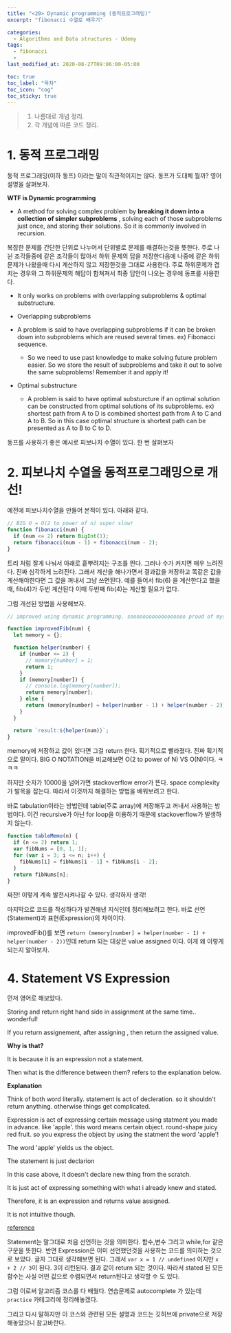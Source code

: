 ```yaml
---
title: "<20> Dynamic programming (동적프로그래밍)"
excerpt: "fibonacci 수열로 배우기"

categories:
  - Algorithms and Data structures - Udemy
tags:
  - fibonacci
  -
last_modified_at: 2020-08-27T09:06:00-05:00

toc: true
toc_label: "목차"
toc_icon: "cog"
toc_sticky: true
---
```


> 1. 나름대로 개념 정리.
> 2. 각 개념에 따른 코드 정리.

# 1. 동적 프로그래밍

동적 프로그래밍(이하 동프) 이라는 말이 직관적이지는 않다. 동프가 도대체 뭘까? 영어 설명을 살펴보자.

**WTF is Dynamic programming**

- A method for solving complex problem by **breaking it down into a collection of simpler subproblems** , solving each of those subproblems just once, and storing their solutions. So it is commonly involved in recursion.

복잡한 문제를 간단한 단위로 나누어서 단위별로 문제를 해결하는것을 뜻한다. 주로 나뉜 조각들중에 같은 조각들이 많아서 하위 문제의 답을 저장한다음에 나중에 같은 하위문제가 나왔을때 다시 계산하지 않고 저장한것을 그대로 사용한다. 주로 하위문제가 겹치는 경우와 그 하위문제의 해답이 합쳐져서 최종 답안이 나오는 경우에 동프를 사용한다.

- It only works on problems with overlapping subproblems & optimal substructure.

- Overlapping subproblems

- A problem is said to have overlapping subproblems if it can be broken down into subproblems which are reused several times. ex) Fibonacci sequence.

  - So we need to use past knowledge to make solving future problem easier. So we store the result of subproblems and take it out to solve the same subproblems! Remember it and apply it!

- Optimal substructure

  - A problem is said to have optimal substurcture if an optimal solution can be constructed from optimal solutions of its subproblems. ex) shortest path from A to D is combined shortest path from A to C and A to B. So in this case optimal structure is shortest path can be presented as A to B to C to D.

동프를 사용하기 좋은 예시로 피보나치 수열이 있다. 한 번 살펴보자

# 2. 피보나치 수열을 동적프로그래밍으로 개선!

예전에 피보나치수열을 만들어 본적이 있다. 아래와 같다.

```javascript
// BIG O = O(2 to power of n) super slow!
function fibonacci(num) {
  if (num <= 2) return BigInt(1);
  return fibonacci(num - 1) + fibonacci(num - 2);
}
```

트리 처럼 잘게 나눠서 아래로 흩뿌려지는 구조를 띈다. 그러나 수가 커지면 매우 느려진다. 진짜 심각하게 느려진다.
그래서 계산을 해나가면서 결과값을 저장하고 똑같은 값을 계산해야한다면 그 값을 꺼내서 그냥 쓰면된다. 예를 들어서 fib(6) 을 계산한다고 했을때, fib(4)가 두번 계산된다 이때 두번째 fib(4)는 계산할 필요가 없다.

그럼 개선된 방법을 사용해보자.

```javascript
// improved using dynamic programming. soooooooooooooooooo proud of myself!!!!!!!!!!!!!!!

function improvedFib(num) {
  let memory = {};

  function helper(number) {
    if (number <= 2) {
      // memory[number] = 1;
      return 1;
    }
    if (memory[number]) {
      // console.log(memory[number]);
      return memory[number];
    } else {
      return (memory[number] = helper(number - 1) + helper(number - 2));
    }
  }

  return `result:${helper(num)}`;
}
```

memory에 저장하고 값이 있다면 그걸 return 한다. 획기적으로 빨라졌다. 진짜 획기적으로 말이다. BIG O NOTATION을 비교해보면 O(2 to power of N) VS O(N)이다. ㅋㅋㅋ

하지만 숫자가 10000을 넘어가면 stackoverflow error가 뜬다. space complexity 가 발목을 잡는다. 따라서 이것까지 해결하는 방법을 배워보려고 한다.

바로 tabulation이라는 방법인데 table(주로 array)에 저장해두고 꺼내서 사용하는 방법이다. 이건 recursive가 아닌 for loop을 이용하기 때문에 stackoverflow가 발생하지 않는다.

```javascript
function tableMemo(n) {
  if (n <= 2) return 1;
  var fibNums = [0, 1, 1];
  for (var i = 3; i <= n; i++) {
    fibNums[i] = fibNums[i - 1] + fibNums[i - 2];
  }
  return fibNums[n];
}
```

짜잔! 이렇게 계속 발전시켜나갈 수 있다. 생각하자 생각!

마지막으로 코드를 작성하다가 발견해낸 지식인데 정리해보려고 한다. 바로 선언(Statement)과 표현(Expression)의 차이이다.

improvedFib()를 보면 `return (memory[number] = helper(number - 1) + helper(number - 2))`인데 return 되는 대상은 value assigned 이다. 이게 왜 이렇게 되는지 알아보자.

# 4. Statement VS Expression

먼저 영어로 해보았다.

Storing and return right hand side in assignment at the same time.. wonderful!

If you return assignement, after assigning , then return the assigned value.

**Why is that?**

It is because it is an expression not a statement.

Then what is the difference between them? refers to the explanation below.

**Explanation**

Think of both word literally. statement is act of decleration. so it shouldn't return anything. otherwise things get complicated.

Expression is act of expressing certain message using statment you made in advance. like 'apple'. this word means certain object. round-shape juicy red fruit. so you express the object by using the statment the word 'apple'!

The word 'apple' yields us the object.

The statement is just declarion

In this case above, it doesn't declare new thing from the scratch.

It is just act of expressing something with what i already knew and stated.

Therefore, it is an expression and returns value assigned.

It is not intuitive though.

[reference](https://stackoverflow.com/questions/12703214/javascript-difference-between-a-statement-and-an-expression#:~:text=%E2%80%9CWherever%20JavaScript%20expects%20a%20statement,the%20argument%20of%20a%20function.%E2%80%9D)

Statement는 말그대로 처음 선언하는 것을 의미한다. 함수,변수 그리고 while,for 같은 구문을 뜻한다.
반면 Expression은 이미 선언했던것을 사용하는 코드를 의미하는 것으로 보았다. 글자 그대로 생각해보면 된다.
그래서 `var x = 1 // undefined` 이지만 `x + 2 // 3`이 된다. 3이 리턴된다. 결과 값이 return 되는 것이다. 따라서 stated 된 모든 함수는 사실 어떤 값으로 수렴되면서 return된다고 생각할 수 도 있다.

그럼 이로써 알고리즘 코스를 다 배웠다. 연습문제로 autocomplete 가 있는데 `practice` 카테고리에 정리해놓겠다.

그리고 다시 말하지만 이 코스와 관련된 모든 설명과 코드는 깃허브에 private으로 저장해놓았으니 참고바란다.
